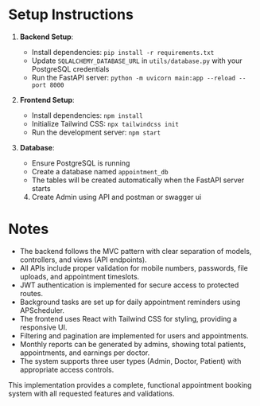 # Setup Instructions
1. **Backend Setup**:
   - Install dependencies: `pip install -r requirements.txt`
   - Update `SQLALCHEMY_DATABASE_URL` in `utils/database.py` with your PostgreSQL credentials
   - Run the FastAPI server: `python -m uvicorn main:app --reload --port 8000`

2. **Frontend Setup**:
   - Install dependencies: `npm install`
   - Initialize Tailwind CSS: `npx tailwindcss init`
   - Run the development server: `npm start`

3. **Database**:
   - Ensure PostgreSQL is running
   - Create a database named `appointment_db`
   - The tables will be created automatically when the FastAPI server starts


   4. Create Admin using API and postman or swagger ui 

# Notes
- The backend follows the MVC pattern with clear separation of models, controllers, and views (API endpoints).
- All APIs include proper validation for mobile numbers, passwords, file uploads, and appointment timeslots.
- JWT authentication is implemented for secure access to protected routes.
- Background tasks are set up for daily appointment reminders using APScheduler.
- The frontend uses React with Tailwind CSS for styling, providing a responsive UI.
- Filtering and pagination are implemented for users and appointments.
- Monthly reports can be generated by admins, showing total patients, appointments, and earnings per doctor.
- The system supports three user types (Admin, Doctor, Patient) with appropriate access controls.

This implementation provides a complete, functional appointment booking system with all requested features and validations.
